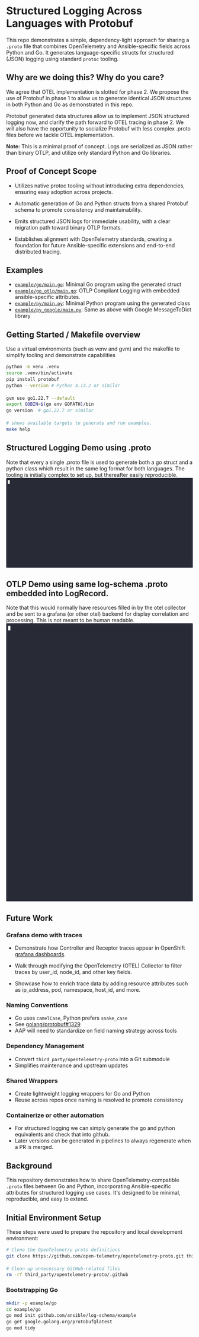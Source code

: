 # Structured Logging Across Languages with Protobuf

This repo demonstrates a simple, dependency-light approach for sharing a `.proto` file that combines OpenTelemetry and Ansible-specific fields across Python and Go. It generates language-specific structs for structured (JSON) logging using standard `protoc` tooling.

## Why are we doing this? Why do you care?

We agree that OTEL implementation is slotted for phase 2. We propose the use of Protobuf in phase 1 to allow us to generate identical JSON structures in both Python and Go as demonstrated in this repo.

Protobuf generated data structures allow us to implement JSON structured logging now, and clarify the path forward to OTEL tracing in phase 2. We will also have the opportunity to socialize Protobuf with less complex .proto files before we tackle OTEL implementation.


**Note:** This is a minimal proof of concept. Logs are serialized as JSON rather than binary OTLP, and utilize only standard Python and Go libraries.

## Proof of Concept Scope
* Utilizes native protoc tooling without introducing extra dependencies, ensuring easy adoption across projects.

* Automatic generation of Go and Python structs from a shared Protobuf schema to promote consistency and maintainability.

* Emits structured JSON logs for immediate usability, with a clear migration path toward binary OTLP formats.

* Establishes alignment with OpenTelemetry standards, creating a foundation for future Ansible-specific extensions and end-to-end distributed tracing.

## Examples

- [`example/go/main.go`](example/go/main.go): Minimal Go program using the generated struct
- [`example/go_otlp/main.go`](example/go_otlp/main.go): OTLP Compliant Logging with embedded ansible-specific attributes.
- [`example/py/main.py`](example/py/main.py): Minimal Python program using the generated class
- [`example/py_google/main.py`](example/py_google/main.py): Same as above with Google MessageToDict library


## Getting Started / Makefile overview

Use a virtual environments (such as venv and gvm) and the makefile to simplify tooling and demonstrate capabilities 


```bash
python -m venv .venv
source .venv/bin/activate
pip install protobuf
python --version # Python 3.13.2 or similar 

gvm use go1.22.7 --default
export GOBIN=$(go env GOPATH)/bin
go version  # go1.22.7 or similar

# shows available targets to generate and run examples.
make help   
```
## Structured Logging Demo using .proto
Note that every a single .proto file is used to generate both a go struct and a python class which result in the same log format for both languages. The tooling is initially complex to set up, but thereafter easily reproducible.
![Terminal demo of log-schema usage](demo.gif)


## OTLP Demo using same log-schema .proto embedded into LogRecord.
Note that this would normally have resources filled in by the otel collector and be sent to a grafana (or other otel) backend for display correlation and processing. This is not meant to be human readable.
![Terminal demo of otlp LogRecord](demo2.gif)

## Future Work

### Grafana demo with traces

* Demonstrate how Controller and Receptor traces appear in OpenShift  [grafana dashboards](https://github.com/cloud-bulldozer/performance-dashboards/blob/master/dittybopper/README.md).

* Walk through modifying the OpenTelemetry (OTEL) Collector to filter traces by user_id, node_id, and other key fields.

* Showcase how to enrich trace data by adding resource attributes such as ip_address, pod, namespace, host_id, and more.


### Naming Conventions

- Go uses `camelCase`, Python prefers `snake_case`
- See [golang/protobuf#1329](https://github.com/golang/protobuf/issues/1329)
- AAP will need to standardize on field naming strategy across tools

### Dependency Management

- Convert `third_party/opentelemetry-proto` into a Git submodule
- Simplifies maintenance and upstream updates

### Shared Wrappers

- Create lightweight logging wrappers for Go and Python
- Reuse across repos once naming is resolved to promote consistency

### Containerize or other automation
- For structured logging we can simply generate the go and python equivalents and check that into github. 
- Later versions can be generated in pipelines to always regenerate when a PR is merged.

## Background

This repository demonstrates how to share OpenTelemetry-compatible `.proto` files between Go and Python, incorporating Ansible-specific attributes for structured logging use cases. It's designed to be minimal, reproducible, and easy to extend.

## Initial Environment Setup

These steps were used to prepare the repository and local development environment:

```bash
# Clone the OpenTelemetry proto definitions
git clone https://github.com/open-telemetry/opentelemetry-proto.git third_party/opentelemetry-proto

# Clean up unnecessary GitHub-related files
rm -rf third_party/opentelemetry-proto/.github
```

### Bootstrapping Go
```bash
mkdir -p example/go
cd example/go
go mod init github.com/ansible/log-schema/example
go get google.golang.org/protobuf@latest
go mod tidy
```

